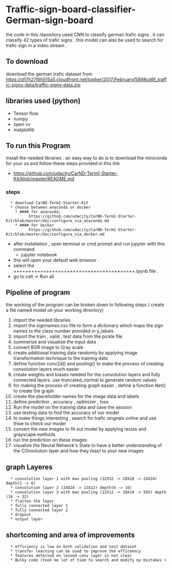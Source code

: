 # Traffic-sign-board-classifier-German-sign-board

the code in this repository used CNN to classify german trafic signs . it can classify 42 types of trafic signs . this model can also be used to search for trafic sign in a video stream .


## To download
download the german trafic dataset from 
https://d17h27t6h515a5.cloudfront.net/topher/2017/February/5898cd6f_traffic-signs-data/traffic-signs-data.zip

## libraries used (python)
  * Tensor flow
  * numpy
  * open cv
  * matplotlib

## To run this Program
  install the needed libraries . an easy way to do is to download the miniconda for your os and follow these steps provided in this link
  * https://github.com/udacity/CarND-Term1-Starter-Kit/blob/master/README.md
  
  ### steps
      * download CarND-Term1-Starter-Kit
      * choose between anaconda or docker 
        * #### for anaconda:
              https://github.com/udacity/CarND-Term1-Starter-Kit/blob/master/doc/configure_via_anaconda.md
        * #### for docker
              https://github.com/udacity/CarND-Term1-Starter-Kit/blob/master/doc/configure_via_docker.md
  * after installation , open terminal or cmd prompt and run jupyter with this command
      * jupyter notebook
  * this will open your default web browser . 
  * select the +++++++++++++++++++++++++++++++++++++++++.ipynb file . 
  * go to cell -> Run all

## Pipeline of program
  the working of the program can be broken down to following steps
  ( create a file named model on your working directory)
  1. import the needed libraries
  2. import the signnames.csv file to form a dictionary which maps the sign names to the class number provided in y_labels 
  3. import the train , valid , test data from the pickle file
  4. summerize and visualize the input data 
  5. convert BGR image to Gray scale
  6. create additional training data randomly by applying image transformation technique to the training data
  7. define function conv2d() and pooling() to make the process of creating convolution layers much easier
  8. create weights and biases needed for the convolution layers and fully connected layers. use truncated_normal to generate random values
  9. for making the process of creating graph easier , define a function Net() to create the graph 
  10. create the placeholder names for the image data and labels  
  11. define prediction , accuracy , optimizer , loss 
  12. Run the model on the training data and save the session 
  13. use testing data to find the accuracy of our model
  14. to make things interesting , search for trafic singnals online and use thise to check our model
  15. convert the new images to fit out model by applying resize and grayscape methods 
  16. run the prediction on these images
  17. visualize the Neural Network's State  to have a better understanding of the COnvolution layer and how they react to your new images
  
  
  
  
  
  
  
  
## graph Layeres
      * convolution layer 1 with max pooling (32X32 -> 28X28 -> 24X24) depth(1 -> 6)
      * convolution layer 2 (24X24 -> 12X12) depth(6 -> 16)
      * convolution layer 3 with max pooling (12X12 -> 10X10 -> 5X5) depth (16 -> 32)
      * flatten the layer
      * fully connected layer 1
      * fully connected layer 2
      * dropout
      * output layer 
  
## shortcoming and area of improvements
      * efficiency is low on both validation and test dataset
      * transfer learning can be used to improve the efficeency
      * features detected on lesond conv layer is not clear 
      * Bulky code (took me lot of tiem to search and modify my mistakes )
      
 
